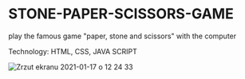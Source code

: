 # STONE-PAPER-SCISSORS-GAME
 play the famous game "paper, stone and scissors" with  the computer
 
 Technology: HTML, CSS, JAVA SCRIPT

![Zrzut ekranu 2021-01-17 o 12 24 33](https://user-images.githubusercontent.com/59742201/104839022-f60cda00-58be-11eb-8a76-9a247a926e40.png)
